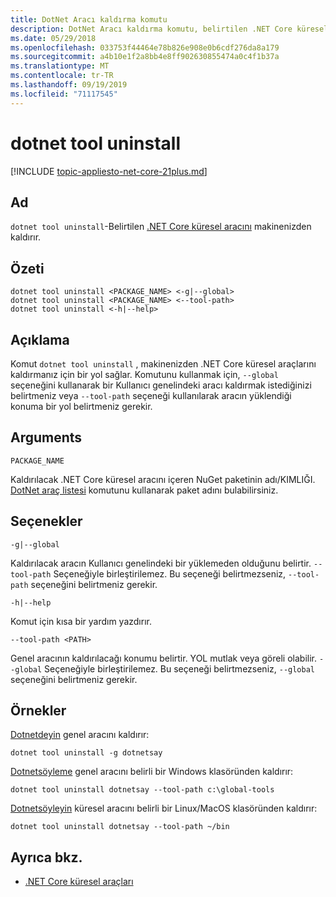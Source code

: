 ```yaml
---
title: DotNet Aracı kaldırma komutu
description: DotNet Aracı kaldırma komutu, belirtilen .NET Core küresel aracını makinenizden kaldırır.
ms.date: 05/29/2018
ms.openlocfilehash: 033753f44464e78b826e908e0b6cdf276da8a179
ms.sourcegitcommit: a4b10e1f2a8bb4e8ff902630855474a0c4f1b37a
ms.translationtype: MT
ms.contentlocale: tr-TR
ms.lasthandoff: 09/19/2019
ms.locfileid: "71117545"
---
```

# <a name="dotnet-tool-uninstall"></a>dotnet tool uninstall

[!INCLUDE [topic-appliesto-net-core-21plus.md](../../../includes/topic-appliesto-net-core-21plus.md)]

## <a name="name"></a>Ad

`dotnet tool uninstall`-Belirtilen [.NET Core küresel aracını](global-tools.md) makinenizden kaldırır.

## <a name="synopsis"></a>Özeti

```dotnetcli
dotnet tool uninstall <PACKAGE_NAME> <-g|--global>
dotnet tool uninstall <PACKAGE_NAME> <--tool-path>
dotnet tool uninstall <-h|--help>
```

## <a name="description"></a>Açıklama

Komut `dotnet tool uninstall` , makinenizden .NET Core küresel araçlarını kaldırmanız için bir yol sağlar. Komutunu kullanmak için, `--global` seçeneğini kullanarak bir Kullanıcı genelindeki aracı kaldırmak istediğinizi belirtmeniz veya `--tool-path` seçeneği kullanılarak aracın yüklendiği konuma bir yol belirtmeniz gerekir.

## <a name="arguments"></a>Arguments

`PACKAGE_NAME`

Kaldırılacak .NET Core küresel aracını içeren NuGet paketinin adı/KIMLIĞI. [DotNet araç listesi](dotnet-tool-list.md) komutunu kullanarak paket adını bulabilirsiniz.

## <a name="options"></a>Seçenekler

`-g|--global`

Kaldırılacak aracın Kullanıcı genelindeki bir yüklemeden olduğunu belirtir. `--tool-path` Seçeneğiyle birleştirilemez. Bu seçeneği belirtmezseniz, `--tool-path` seçeneğini belirtmeniz gerekir.

`-h|--help`

Komut için kısa bir yardım yazdırır.

`--tool-path <PATH>`

Genel aracının kaldırılacağı konumu belirtir. YOL mutlak veya göreli olabilir. `--global` Seçeneğiyle birleştirilemez. Bu seçeneği belirtmezseniz, `--global` seçeneğini belirtmeniz gerekir.

## <a name="examples"></a>Örnekler

[Dotnetdeyin](https://www.nuget.org/packages/dotnetsay/) genel aracını kaldırır:

`dotnet tool uninstall -g dotnetsay`

[Dotnetsöyleme](https://www.nuget.org/packages/dotnetsay/) genel aracını belirli bir Windows klasöründen kaldırır:

`dotnet tool uninstall dotnetsay --tool-path c:\global-tools`

[Dotnetsöyleyin](https://www.nuget.org/packages/dotnetsay/) küresel aracını belirli bir Linux/MacOS klasöründen kaldırır:

`dotnet tool uninstall dotnetsay --tool-path ~/bin`

## <a name="see-also"></a>Ayrıca bkz.

- [.NET Core küresel araçları](global-tools.md)
